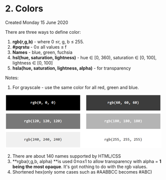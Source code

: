 # 2. Colors
Created Monday 15 June 2020

There are three ways to define color:

1. **rgb(r,g,b)** - where 0 ≤r, g, b ≤ 255. 
2. **#pqrstu** - 0≤ all values ≤ f
3. **Names** - blue, green, fuchsia
4. **hsl(hue, saturation, lightness)** - hue ∈ [0, 360), saturation ∈ [0, 100], lightness ∈ [0, 100]
5. **hsla(hue, saturation, lightness, alpha)** - for transparency


Notes:

1. For grayscale - use the same color for all red, green and blue.

![](vault/2._CSS/2._Commonly_used_properties_-_IGN/1._Data_based/2._Colors/pasted_image003.png)

2. There are about 140 names supported by HTML/CSS
3. **rgba(r,g,b, alpha) **is used 0≤α≤1 to allow transparency with alpha = **1 being the most opaque**. It's got nothing to do with the rgb values.
4. Shortened hex(only some cases such as #AABBCC becomes #ABC)


